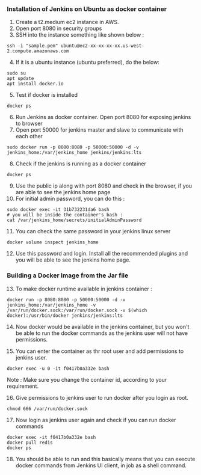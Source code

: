 ### Installation of Jenkins on Ubuntu as docker container

1) Create a t2.medium ec2 instance in AWS. 
2) Open port 8080 in security groups
3) SSH into the instance something like shown below :
```
ssh -i "sample.pem" ubuntu@ec2-xx-xx-xx-xx.us-west-2.compute.amazonaws.com
```
4) If it is a ubuntu instance (ubuntu preferred), do the below: 
```
sudo su 
apt update
apt install docker.io
```
5) Test if docker is installed 
```
docker ps
```
6) Run Jenkins as docker container. Open port 8080 for exposing jenkins to browser
7) Open port 50000 for jenkins master and slave to communicate with each other
```
sudo docker run -p 8080:8080 -p 50000:50000 -d -v jenkins_home:/var/jenkins_home jenkins/jenkins:lts
```
8) Check if the jenkins is running as a docker container
```
docker ps
```
9) Use the public ip along with port 8080 and check in the browser, if you are able to see the jenkins home page
10) For initial admin password, you can do this :
```
sudo docker exec -it 31b732231da6 bash
# you will be inside the container's bash : 
cat /var/jenkins_home/secrets/initialAdminPassword
```
11) You can check the same password in your jenkins linux server
```
docker volume inspect jenkins_home
```
12) Use this password and login. Install all the recommended plugins and you will be able to see the jenkins home page.

### Building a Docker Image from the Jar file

13) To make docker runtime available in jenkins container : 
```
docker run -p 8080:8080 -p 50000:50000 -d -v jenkins_home:/var/jenkins_home -v /var/run/docker.sock:/var/run/docker.sock -v $(which docker):/usr/bin/docker jenkins/jenkins:lts
```

14) Now docker would be available in the jenkins container, but you won't be able to run the docker commands as the jenkins user will not have permissions. 

15) You can enter the container as thr root user and add permissions to jenkins user.
```
docker exec -u 0 -it f0417b0a332e bash
```
Note : Make sure you change the container id, according to your requirement.

16) Give permissions to jenkins user to run docker after you login as root. 
```
chmod 666 /var/run/docker.sock
```

17) Now login as jenkins user again and check if you can run docker commands 
```
docker exec -it f0417b0a332e bash
docker pull redis
docker ps
```

18) You should be able to run and this basically means that you can execute docker commands from Jenkins UI client, in job as a shell command.